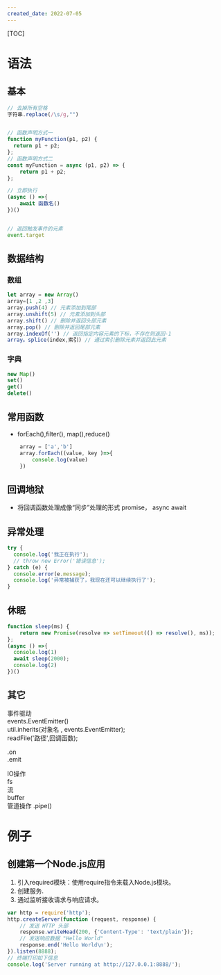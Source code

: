 ```yaml
---
created_date: 2022-07-05
---
```


[TOC]

# 语法

## 基本

```js
// 去掉所有空格
字符串.replace(/\s/g,"") 


// 函数声明方式一
function myFunction(p1, p2) {
  return p1 + p2;
};
// 函数声明方式二
const myFunction = async (p1, p2) => {
    return p1 + p2;
};

// 立即执行
(async () =>{
    await 函数名()
})()


// 返回触发事件的元素
event.target 
```

## 数据结构

### 数组

```js
let array = new Array()
array=[1 ,2 ,3]
array.push(4) // 元素添加到尾部
array.unshift(5) // 元素添加到头部
array.shift() // 删除并返回头部元素
array.pop() // 删除并返回尾部元素
array.indexOf('') // 返回指定内容元素的下标，不存在则返回-1
array。splice(index,索引) // 通过索引删除元素并返回此元素
```

### 字典

```js
new Map()
set()
get()
delete()
```

## 常用函数

- forEach(),filter(), map(),reduce()

```js
    array = ['a','b']
    array.forEach((value, key )=>{
        console.log(value)
    })
```

## 回调地狱

- 将回调函数处理成像“同步”处理的形式
  promise， async await

## 异常处理

```js
try {	
  console.log('我正在执行');	
  // throw new Error('错误信息');	
} catch (e) {	
  console.error(e.message);	
  console.log('异常被捕获了，我现在还可以继续执行了');
}
```

## 休眠

```js
function sleep(ms) {
    return new Promise(resolve => setTimeout(() => resolve(), ms));
};
(async () =>{
  console.log(1)
  await sleep(2000);
  console.log(2)
})()
```

## 其它

事件驱动\
events.EventEmitter()\
util.inherits(对象名 , events.EventEmitter);\
readFile('路径',回调函数);

.on\
.emit

IO操作\
fs\
流\
buffer\
管道操作 .pipe()

# 例子

## 创建第一个Node.js应用

1. 引入required模块：使用require指令来载入Node.js模块。
2. 创建服务.
3. 通过监听接收请求与响应请求。

```js nodejss
var http = require('http');
http.createServer(function (request, response) {
    // 发送 HTTP 头部 
    response.writeHead(200, {'Content-Type': 'text/plain'});
    // 发送响应数据 "Hello World"
    response.end('Hello World\n');
}).listen(8888);
// 终端打印如下信息
console.log('Server running at http://127.0.0.1:8888/');
```

